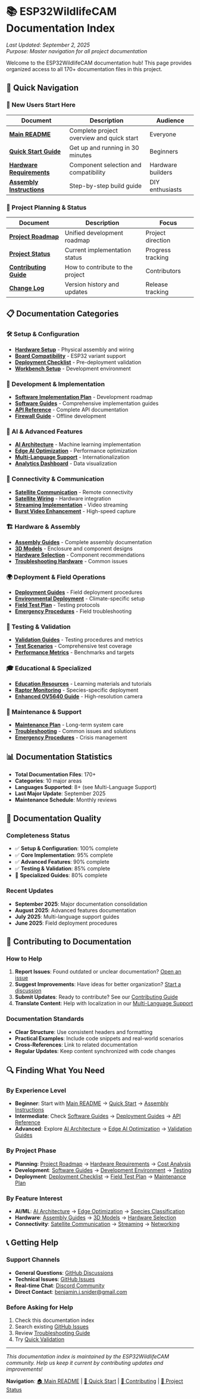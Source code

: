 # 📚 ESP32WildlifeCAM Documentation Index

*Last Updated: September 2, 2025*  
*Purpose: Master navigation for all project documentation*

Welcome to the ESP32WildlifeCAM documentation hub! This page provides organized access to all 170+ documentation files in this project.

## 🚀 Quick Navigation

### 👥 New Users Start Here
| Document | Description | Audience |
|----------|-------------|----------|
| **[Main README](../README.md)** | Complete project overview and quick start | Everyone |
| **[Quick Start Guide](../QUICK_START.md)** | Get up and running in 30 minutes | Beginners |
| **[Hardware Requirements](HARDWARE_REQUIREMENTS.md)** | Component selection and compatibility | Hardware builders |
| **[Assembly Instructions](ASSEMBLY_INSTRUCTIONS.md)** | Step-by-step build guide | DIY enthusiasts |

### 🎯 Project Planning & Status
| Document | Description | Focus |
|----------|-------------|-------|
| **[Project Roadmap](../ROADMAP.md)** | Unified development roadmap | Project direction |
| **[Project Status](../PROJECT_STATUS.md)** | Current implementation status | Progress tracking |
| **[Contributing Guide](../CONTRIBUTING.md)** | How to contribute to the project | Contributors |
| **[Change Log](../CHANGELOG.md)** | Version history and updates | Release tracking |

## 📋 Documentation Categories

### 🛠️ Setup & Configuration
- **[Hardware Setup](Hardware_Setup.md)** - Physical assembly and wiring
- **[Board Compatibility](board_compatibility.md)** - ESP32 variant support
- **[Deployment Checklist](DEPLOYMENT_CHECKLIST.md)** - Pre-deployment validation
- **[Workbench Setup](WORKBENCH_SETUP.md)** - Development environment

### 🔧 Development & Implementation
- **[Software Implementation Plan](software_implementation_plan.md)** - Development roadmap
- **[Software Guides](software/README.md)** - Comprehensive implementation guides
- **[API Reference](api_reference.md)** - Complete API documentation
- **[Firewall Guide](development/firewall_complete_guide.md)** - Offline development

### 🤖 AI & Advanced Features
- **[AI Architecture](ai/ai_architecture.md)** - Machine learning implementation
- **[Edge AI Optimization](edge_ai_optimization_guide.md)** - Performance optimization
- **[Multi-Language Support](MULTI_LANGUAGE_SUPPORT.md)** - Internationalization
- **[Analytics Dashboard](ANALYTICS_DASHBOARD.md)** - Data visualization

### 📡 Connectivity & Communication
- **[Satellite Communication](SATELLITE_COMMUNICATION.md)** - Remote connectivity
- **[Satellite Wiring](SATELLITE_WIRING_DIAGRAMS.md)** - Hardware integration
- **[Streaming Implementation](STREAMING_IMPLEMENTATION.md)** - Video streaming
- **[Burst Video Enhancement](../BURST_VIDEO_ENHANCEMENT_README.md)** - High-speed capture

### 🏗️ Hardware & Assembly
- **[Assembly Guides](assembly/README.md)** - Complete assembly documentation
- **[3D Models](3d-models/README.md)** - Enclosure and component designs
- **[Hardware Selection](hardware_selection_guide.md)** - Component recommendations
- **[Troubleshooting Hardware](assembly/troubleshooting_hardware.md)** - Common issues

### 🌍 Deployment & Field Operations
- **[Deployment Guides](deployment/README.md)** - Field deployment procedures
- **[Environmental Deployment](environmental_deployment/README.md)** - Climate-specific setup
- **[Field Test Plan](FIELD_TEST_PLAN.md)** - Testing protocols
- **[Emergency Procedures](EMERGENCY_PROCEDURES.md)** - Field troubleshooting

### 🔬 Testing & Validation
- **[Validation Guides](validation/README.md)** - Testing procedures and metrics
- **[Test Scenarios](TEST_SCENARIOS.md)** - Comprehensive test coverage
- **[Performance Metrics](VALIDATION_PERFORMANCE_METRICS.md)** - Benchmarks and targets

### 🎓 Educational & Specialized
- **[Education Resources](education/README.md)** - Learning materials and tutorials
- **[Raptor Monitoring](raptor_monitoring_guide.md)** - Species-specific deployment
- **[Enhanced OV5640 Guide](Enhanced_OV5640_Wildlife_Guide.md)** - High-resolution camera

### 🔧 Maintenance & Support
- **[Maintenance Plan](MAINTENANCE_PLAN.md)** - Long-term system care
- **[Troubleshooting](troubleshooting.md)** - Common issues and solutions
- **[Emergency Procedures](EMERGENCY_PROCEDURES.md)** - Crisis management

## 📊 Documentation Statistics

- **Total Documentation Files**: 170+
- **Categories**: 10 major areas
- **Languages Supported**: 8+ (see Multi-Language Support)
- **Last Major Update**: September 2025
- **Maintenance Schedule**: Monthly reviews

## 🎯 Documentation Quality

### Completeness Status
- ✅ **Setup & Configuration**: 100% complete
- ✅ **Core Implementation**: 95% complete
- ✅ **Advanced Features**: 90% complete
- ✅ **Testing & Validation**: 85% complete
- 🔄 **Specialized Guides**: 80% complete

### Recent Updates
- **September 2025**: Major documentation consolidation
- **August 2025**: Advanced features documentation
- **July 2025**: Multi-language support guides
- **June 2025**: Field deployment procedures

## 🤝 Contributing to Documentation

### How to Help
1. **Report Issues**: Found outdated or unclear documentation? [Open an issue](https://github.com/thewriterben/ESP32WildlifeCAM/issues)
2. **Suggest Improvements**: Have ideas for better organization? [Start a discussion](https://github.com/thewriterben/ESP32WildlifeCAM/discussions)
3. **Submit Updates**: Ready to contribute? See our [Contributing Guide](../CONTRIBUTING.md)
4. **Translate Content**: Help with localization in our [Multi-Language Support](MULTI_LANGUAGE_SUPPORT.md)

### Documentation Standards
- **Clear Structure**: Use consistent headers and formatting
- **Practical Examples**: Include code snippets and real-world scenarios
- **Cross-References**: Link to related documentation
- **Regular Updates**: Keep content synchronized with code changes

## 🔍 Finding What You Need

### By Experience Level
- **Beginner**: Start with [Main README](../README.md) → [Quick Start](../QUICK_START.md) → [Assembly Instructions](ASSEMBLY_INSTRUCTIONS.md)
- **Intermediate**: Check [Software Guides](software/README.md) → [Deployment Guides](deployment/README.md) → [API Reference](api_reference.md)
- **Advanced**: Explore [AI Architecture](ai/ai_architecture.md) → [Edge AI Optimization](edge_ai_optimization_guide.md) → [Validation Guides](validation/README.md)

### By Project Phase
- **Planning**: [Project Roadmap](../ROADMAP.md) → [Hardware Requirements](HARDWARE_REQUIREMENTS.md) → [Cost Analysis](cost_analysis/README.md)
- **Development**: [Software Guides](software/README.md) → [Development Environment](development/firewall_complete_guide.md) → [Testing](validation/README.md)
- **Deployment**: [Deployment Checklist](DEPLOYMENT_CHECKLIST.md) → [Field Test Plan](FIELD_TEST_PLAN.md) → [Maintenance Plan](MAINTENANCE_PLAN.md)

### By Feature Interest
- **AI/ML**: [AI Architecture](ai/) → [Edge Optimization](edge_ai_optimization_guide.md) → [Species Classification](ai/wildlife_models/)
- **Hardware**: [Assembly Guides](assembly/) → [3D Models](3d-models/) → [Hardware Selection](hardware_selection_guide.md)
- **Connectivity**: [Satellite Communication](SATELLITE_COMMUNICATION.md) → [Streaming](STREAMING_IMPLEMENTATION.md) → [Networking](deployment/)

## 📞 Getting Help

### Support Channels
- **General Questions**: [GitHub Discussions](https://github.com/thewriterben/ESP32WildlifeCAM/discussions)
- **Technical Issues**: [GitHub Issues](https://github.com/thewriterben/ESP32WildlifeCAM/issues)
- **Real-time Chat**: [Discord Community](https://discord.gg/7cmrkFKx)
- **Direct Contact**: benjamin.j.snider@gmail.com

### Before Asking for Help
1. Check this documentation index
2. Search existing [GitHub Issues](https://github.com/thewriterben/ESP32WildlifeCAM/issues)
3. Review [Troubleshooting Guide](troubleshooting.md)
4. Try [Quick Validation](../scripts/quick_validate.sh)

---

*This documentation index is maintained by the ESP32WildlifeCAM community. Help us keep it current by contributing updates and improvements!*

**Navigation**: [🏠 Main README](../README.md) | [🚀 Quick Start](../QUICK_START.md) | [🤝 Contributing](../CONTRIBUTING.md) | [📍 Project Status](../PROJECT_STATUS.md)